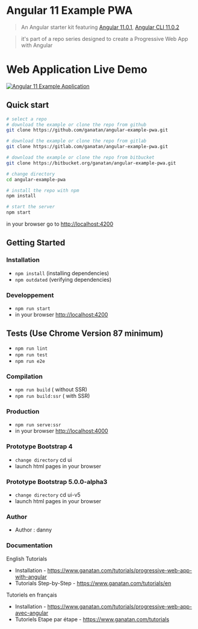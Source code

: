 # Angular 11 Example PWA

> An Angular starter kit featuring [Angular 11.0.1](https://angular.io), [Angular CLI 11.0.2](https://cli.angular.io/)

> it's part of a repo series designed to create a Progressive Web App with Angular

# Web Application Live Demo
<a href="https://angular.ganatan.com/">
  <img src="https://media.giphy.com/media/RfqiR12yhtHpwaItBq/giphy.gif" alt="Angular 11 Example Application"/>
</a>

## Quick start

```bash
# select a repo
# download the example or clone the repo from github
git clone https://github.com/ganatan/angular-example-pwa.git

# download the example or clone the repo from gitlab
git clone https://gitlab.com/ganatan/angular-example-pwa.git

# download the example or clone the repo from bitbucket
git clone https://bitbucket.org/ganatan/angular-example-pwa.git

# change directory
cd angular-example-pwa

# install the repo with npm
npm install

# start the server
npm start

```
in your browser go to [http://localhost:4200](http://localhost:4200) 

## Getting Started

### Installation
* `npm install` (installing dependencies)
* `npm outdated` (verifying dependencies)

### Developpement
* `npm run start`
* in your browser [http://localhost:4200](http://localhost:4200) 

## Tests (Use Chrome Version 87 minimum)
* `npm run lint`
* `npm run test`
* `npm run e2e`

### Compilation
* `npm run build`       ( without SSR)
* `npm run build:ssr`   ( with SSR)

### Production
* `npm run serve:ssr`
* in your browser [http://localhost:4000](http://localhost:4000) 

### Prototype Bootstrap 4
* `change directory` cd ui
* launch html pages in your browser

### Prototype Bootstrap 5.0.0-alpha3
* `change directory` cd ui-v5
* launch html pages in your browser


### Author
* Author  : danny

### Documentation

English Tutorials
- Installation - https://www.ganatan.com/tutorials/progressive-web-app-with-angular
- Tutorials Step-by-Step - https://www.ganatan.com/tutorials/en

Tutoriels en français
- Installation - https://www.ganatan.com/tutorials/progressive-web-app-avec-angular
- Tutoriels Etape par étape - https://www.ganatan.com/tutorials
